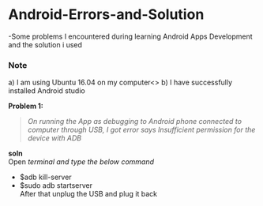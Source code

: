 # Android-Errors-and-Solution
-Some problems I encountered during learning Android Apps Development and the solution i used

### Note
a) I am using Ubuntu 16.04 on my computer<>
b) I have successfully installed Android studio

**Problem 1:**
> *On running the App as debugging to Android phone connected to computer through USB, 
I got error says Insufficient permission for the device with ADB* 
>
**soln**</br>
Open *terminal and type the below command* </br>
- $adb kill-server </br>
- $sudo adb startserver </br>
After that unplug the USB and plug it back



